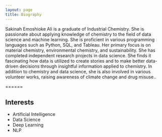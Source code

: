 ```yaml
---
layout: page
title: Biography
---
```


<p>Sakinah Emoshioke Ali is a graduate of Industrial Chemistry. She is passionate about applying knowledge of chemistry to the field of data science and machine learning. She is proficient in various programming languages such as Python, SQL, and Tableau. Her primary focus is on material chemistry, environmental chemistry, and sustainability. She has completed independent research projects in data science. She finds it fascinating how data is utilized to create stories and to make better data-driven decisions through insightful information applied to chemistry. In addition to chemistry and data science, she is also involved in various volunteer works, raising awareness of climate change and drug misuse..</p> 

======


## Interests
* Artificial Intelligence
* Data Science
* Deep Learning
* NLP


